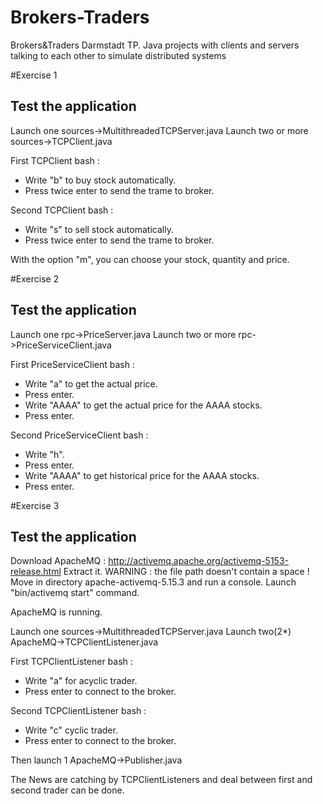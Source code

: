 # Brokers-Traders
Brokers&amp;Traders Darmstadt TP. Java projects with clients and servers talking to each other to simulate distributed systems

#Exercise 1
## Test the application
Launch one sources->MultithreadedTCPServer.java
Launch two or more sources->TCPClient.java

First TCPClient bash : 
- Write "b" to buy stock automatically.
- Press twice enter to send the trame to broker.

Second TCPClient bash : 
- Write "s" to sell stock automatically.
- Press twice enter to send the trame to broker.

With the option "m", you can choose your stock, quantity and price.


#Exercise 2
## Test the application
Launch one rpc->PriceServer.java
Launch two or more rpc->PriceServiceClient.java

First PriceServiceClient bash : 
- Write "a" to get the actual price.
- Press enter.
- Write "AAAA" to get the actual price for the AAAA stocks.
- Press enter.

Second PriceServiceClient bash : 
- Write "h".
- Press enter.
- Write "AAAA" to get historical price for the AAAA stocks.
- Press enter.


#Exercise 3
## Test the application
Download ApacheMQ : http://activemq.apache.org/activemq-5153-release.html
Extract it.
WARNING : the file path doesn't contain a space !
Move in directory apache-activemq-5.15.3 and run a console.
Launch "bin/activemq start" command.

ApacheMQ is running.

Launch one sources->MultithreadedTCPServer.java
Launch two(2*) ApacheMQ->TCPClientListener.java

First TCPClientListener bash : 
- Write "a" for acyclic trader.
- Press enter to connect to the broker.

Second TCPClientListener bash : 
- Write "c" cyclic trader.
- Press enter to connect to the broker.

Then launch 1 ApacheMQ->Publisher.java

The News are catching by TCPClientListeners and deal between first and second trader can be done.
